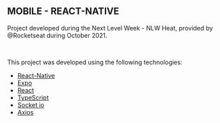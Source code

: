 ## MOBILE - REACT-NATIVE
Project developed during the Next Level Week - NLW Heat, provided by @Rocketseat during October 2021.

<br>

This project was developed using the following technologies:



- [React-Native](https://reactnative.dev/)
- [Expo](https://expo.dev/)
- [React](https://reactjs.org)
- [TypeScript](https://www.typescriptlang.org/)
- [Socket io](https://socket.io/)
- [Axios](https://axios-http.com/)
